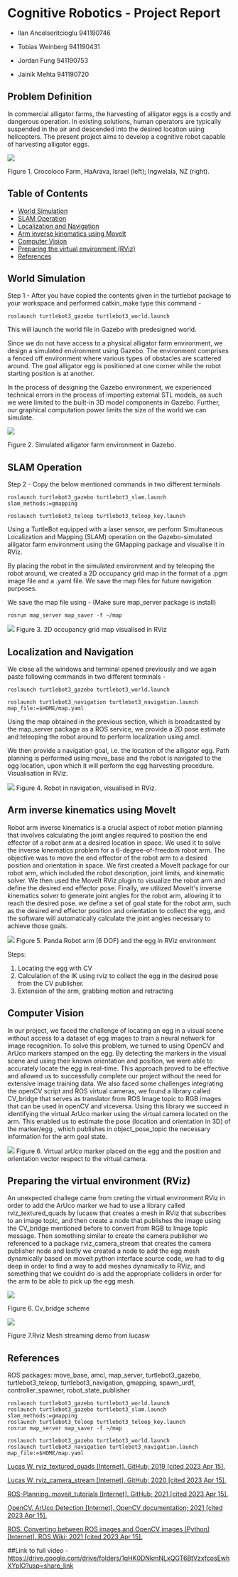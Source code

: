 # Cognitive Robotics - Project Report

- Ilan Ancelseritcioglu 941190746

- Tobias Weinberg 941190431

- Jordan Fung 941190753

- Jainik Mehta 941190720


## Problem Definition
In commercial alligator farms, the harvesting of alligator eggs is a costly and dangerous operation. In existing solutions, human operators are typically suspended in the air and descended into the desired location using helicopters. The present project aims to develop a cognitive robot capable of harvesting alligator eggs. 

<img src="images/figure1.png"  >

Figure 1. Crocoloco Farm, HaArava, Israel (left); Ingwelala, NZ (right).
## Table of Contents
- [World Simulation](#world-simulation)
- [SLAM Operation](#slam-operation)
- [Localization and Navigation](#localization-and-navigation)
- [Arm inverse kinematics using MoveIt](#arm-inverse-kinematics-using-moveit)
- [Computer Vision](#computer-vision)
- [Preparing the virtual environment (RViz)](#preparing-the-virtual-environment-rviz)
- [References](#references)

## World Simulation

Step 1 - After you have copied the contents given in the turtlebot package to your workspace and performed catkin_make type this command -

```
roslaunch turtlebot3_gazebo turtlebot3_world.launch
```

This will launch the world file in Gazebo with predesigned world.

Since we do not have access to a physical alligator farm environment, we design a simulated environment using Gazebo. The environment comprises a fenced off environment where various types of obstacles are scattered around. The goal alligator egg is positioned at one corner while the robot starting position is at another. 

In the process of designing the Gazebo environment, we experienced technical errors in the process of importing external STL models, as such we were limited to the built-in 3D model components in Gazebo. Further, our graphical computation power limits the size of the world we can simulate. 

<img src="images/figure2.png"  >

Figure 2. Simulated alligator farm environment in Gazebo.
## SLAM Operation

Step 2 - Copy the below mentioned commands in two different terminals
```
roslaunch turtlebot3_gazebo turtlebot3_slam.launch slam_methods:=gmapping

roslaunch turtlebot3_teleop turtlebot3_teleop_key.launch 
```
Using a TurtleBot equipped with a laser sensor, we perform Simultaneous Localization and Mapping (SLAM) operation on the Gazebo-simulated alligator farm environment using the GMapping package and visualise it in RViz.

By placing the robot in the simulated environment and by teleoping the robot around, we created a 2D occupancy grid map in the format of a .pgm image file and a .yaml file. We save the map files for future navigation purposes. 

We save the map file using - (Make sure map_server package is install)
```
rosrun map_server map_saver -f ~/map
```
<img src="images/figure3.png"  >
Figure 3. 2D occupancy grid map visualised in RViz

## Localization and Navigation

We close all the windows and terminal opened previously and we again paste following commands in two different terminals -
```
roslaunch turtlebot3_gazebo turtlebot3_world.launch

roslaunch turtlebot3_navigation turtlebot3_navigation.launch map_file:=$HOME/map.yaml
```
Using the map obtained in the previous section, which is broadcasted by the map_server package as a ROS service, we provide a 2D pose estimate and teleoping the robot around to perform localization using amcl. 

We then provide a navigation goal, i.e. the location of the alligator egg. Path planning is performed using move_base and the robot is navigated to the egg location, upon which it will perform the egg harvesting procedure. Visualisation in RViz.

<img src="images/figure4.png"  >
Figure 4. Robot in navigation, visualised in RViz.

## Arm inverse kinematics using MoveIt
Robot arm inverse kinematics is a crucial aspect of robot motion planning that involves calculating the joint angles required to position the end effector of a robot arm at a desired location in space. We used it to solve the inverse kinematics problem for a 6-degree-of-freedom robot arm. The objective was to move the end effector of the robot arm to a desired position and orientation in space. We first created a MoveIt package for our robot arm, which included the robot description, joint limits, and kinematic solver. We then used the MoveIt RViz plugin to visualize the robot arm and define the desired end effector pose. Finally, we utilized MoveIt's inverse kinematics solver to generate joint angles for the robot arm, allowing it to reach the desired pose.  we define a set of goal state for the robot arm, such as the desired end effector position and orientation to collect the egg, and the software will automatically calculate the joint angles necessary to achieve those goals. 

<img src="images/figure5.jpeg"  >
Figure 5. Panda Robot arm (6 DOF) and the egg in RViz environment


Steps: 
1. Locating the egg with CV
2. Calculation of the IK using rviz to collect the egg in the desired pose from the CV publisher.
3. Extension of the arm, grabbing motion and retracting


## Computer Vision
In our project, we faced the challenge of locating an egg in a visual scene without access to a dataset of egg images to train a neural network for image recognition. To solve this problem, we turned to using OpenCV and ArUco markers stamped on the egg. By detecting the markers in the visual scene and using their known orientation and position, we were able to accurately locate the egg in real-time. This approach proved to be effective and allowed us to successfully complete our project without the need for extensive image training data. We also faced some challenges integrating the openCV script and ROS virtual cameras, we found a library called CV_bridge that serves as translator from ROS Image topic to RGB images that can be used in openCV and viceversa. Using this library we succeed in identifying the virtual ArUco marker using the virtual camera located on the arm. This enabled us to estimate the pose (location and orientation in 3D) of the marker/egg , which publishes in object_pose_topic the necessary information for the arm goal state.



<img src="images/figure6.jpeg"  >
Figure 6. Virtual arUco marker placed on the egg and the position and orientation vector respect to the virtual camera.

## Preparing the virtual environment (RViz)
An unexpected challege came from creting the virtual environment RViz in order to add the ArUco marker we had to use a library called rviz_textured_quads by lucasw that creates a mesh in RViz that subscribes to an image topic, and then create a node that publishes the image using the CV_bridge mentioned before to convert from RGB to Image topic message. Then something similar to create the camera publisher we referenced to a package  rviz_camera_stream that creates the camera publisher node and lastly we created a node to add the egg mesh dynamically based on moveit python interface source code, we had to dig deep in order to find a way to add meshes dynamically to RViz, and something that we couldnt do is add the appropriate colliders in order for the arm to be able to pick up the egg mesh.

<img src="images/figure7.jpeg"  >

Figure 6. Cv_bridge scheme

![](https://github.com/tobiwg/cogrob_project_v2/blob/main/images/rviz_demo.gif)


Figure 7.Rviz Mesh streaming demo from lucasw
## References
ROS packages: move_base, amcl, map_server, turtlebot3_gazebo, turtlebot3_teleop, turtlebot3_navigation, gmapping, spawn_urdf, controller_spawner, robot_state_publisher
```
roslaunch turtlebot3_gazebo turtlebot3_world.launch
roslaunch turtlebot3_gazebo turtlebot3_slam.launch slam_methods:=gmapping
roslaunch turtlebot3_teleop turtlebot3_teleop_key.launch 
rosrun map_server map_saver -f ~/map

roslaunch turtlebot3_gazebo turtlebot3_world.launch
roslaunch turtlebot3_navigation turtlebot3_navigation.launch map_file:=$HOME/map.yaml
```
[Lucas W. rviz_textured_quads [Internet]. GitHub; 2019 [cited 2023 Apr 15].](https://github.com/lucasw/rviz_textured_quads)

[Lucas W. rviz_camera_stream [Internet]. GitHub; 2020 [cited 2023 Apr 15].](https://github.com/lucasw/rviz_camera_stream)

[ROS-Planning. moveit_tutorials [Internet]. GitHub; 2021 [cited 2023 Apr 15].](https://github.com/ros-planning/moveit_tutorials/tree/master/doc/move_group_python_interface)

[OpenCV. ArUco Detection [Internet]. OpenCV documentation; 2021 [cited 2023 Apr 15].](https://docs.opencv.org/4.x/d5/dae/tutorial_aruco_detection.html)

[ROS. Converting between ROS images and OpenCV images (Python) [Internet]. ROS Wiki; 2021 [cited 2023 Apr 15].](http://wiki.ros.org/cv_bridge/Tutorials/ConvertingBetweenROSImagesAndOpenCVImagesPython)

##Link to full video -https://drive.google.com/drive/folders/1qHK0DNkmNLxQGT6BtVzxfcosEwhXYplO?usp=share_link 


